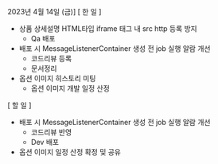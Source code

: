2023년 4월 14일 (금)]
[ 한 일 ]
* 상품 상세설명 HTML타입 iframe 태그 내 src http 등록 방지
    * Qa 배포
* 배포 시 MessageListenerContainer 생성 전 job 실행 알람 개선
    * 코드리뷰 등록
    * 문서정리
* 옵션 이미지 히스토리 미팅
    *  옵션 이미지 개발 일정 산정

[ 할 일 ]
*  배포 시 MessageListenerContainer 생성 전 job 실행 알람 개선
    * 코드리뷰 반영
    * Dev 배포
* 옵션 이미지 일정 산정 확정 및 공유
